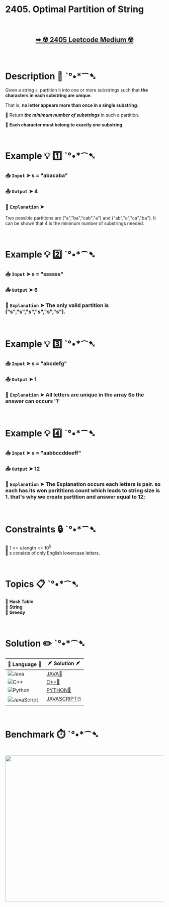 # 2405. Optimal Partition of String

</br>

<h2 align="center"> 

<a href="https://leetcode.com/problems/optimal-partition-of-string/description/"><strong>➥ ☢️ 2405 Leetcode Medium ☢️ </strong></a>
</h2>

</br>

# Description 📜 ˋ°•*⁀➷

Given a string `s`, partition it into one or more substrings such that **the characters in each substring are unique**.  

That is, **no letter appears more than once in a single substring**.  

🔹 Return ***the minimum number of substrings*** in such a partition.  

🔹 **Each character must belong to exactly one substring**.

</br>

# Example 💡 1️⃣ ˋ°•*⁀➷

  ### 📥 `Input`  ➤ s = "abacaba"

  ### 📤 `Output`  ➤ 4

  ### 🔦 `Explanation`  ➤

Two possible partitions are ("a","ba","cab","a") and ("ab","a","ca","ba").
It can be shown that 4 is the minimum number of substrings needed.

</br>

# Example 💡 2️⃣ ˋ°•*⁀➷

  ### 📥 `Input` ➤ s = "ssssss"

  ### 📤 `Output`  ➤ 6

  ### 🔦 `Explanation` ➤ The only valid partition is ("s","s","s","s","s","s").

</br>

# Example 💡 3️⃣ ˋ°•*⁀➷

  ### 📥 `Input` ➤ s = "abcdefg"

  ### 📤 `Output`  ➤ 1

  ### 🔦 `Explanation`  ➤ All letters are unique in the array So the answer can occurs '1'

</br>

# Example 💡 4️⃣ ˋ°•*⁀➷

   ### 📥 `Input`  ➤ s = "aabbccddeeff"
   
   ### 📤 `Output`  ➤ 12

   ### 🔦 `Explanation`  ➤ The Explanation occurs each letters is pair. so each has its won parititions count which leads to string size is 1. that's why we create partition and answer equal to 12;

</br>

# Constraints 🔒 ˋ°•*⁀➷

🔹 1 <= s.length <= 10<sup>5</sup> </br>
🔹 s consists of only English lowercase letters. </br>

</br>

# Topics 📋 ˋ°•*⁀➷

🔸 **Hash Table**  </br>
🔸 **String**  </br>
🔸 **Greedy**  </br>

</br>

# Solution ✏️ ˋ°•*⁀➷

| 📒 Language 📒  | 🪶 Solution 🪶 |
| ------------- | ------------- |
|  ![Java](https://img.shields.io/badge/java-%23ED8B00.svg?style=for-the-badge&logo=openjdk&logoColor=white)  | [JAVA🍁](https://github.com/Prakhar-002/LEETCODE/blob/main/%F0%9F%8E%AD%20LEVEL%20wise%20que%20with%20solution%20%F0%9F%8E%AF/%E2%98%A2%EF%B8%8F%20Medium%20%E2%98%A2%EF%B8%8F/%E2%98%A2%EF%B8%8F%20Medium%202405.%20Optimal%20Partition%20of%20String%20%E2%98%83%EF%B8%8F%20%F0%9F%8D%81%20%F0%9F%8D%B0%20%F0%9F%8E%B2%20%F0%9F%92%96/%F0%9F%8D%81JAVA%20-%202405.%20Optimal%20Partition%20of%20String.java) |
|  ![C++](https://img.shields.io/badge/c++-%2300599C.svg?style=for-the-badge&logo=c%2B%2B&logoColor=white)  | [C++🎲](https://github.com/Prakhar-002/LEETCODE/blob/main/%F0%9F%8E%AD%20LEVEL%20wise%20que%20with%20solution%20%F0%9F%8E%AF/%E2%98%A2%EF%B8%8F%20Medium%20%E2%98%A2%EF%B8%8F/%E2%98%A2%EF%B8%8F%20Medium%202405.%20Optimal%20Partition%20of%20String%20%E2%98%83%EF%B8%8F%20%F0%9F%8D%81%20%F0%9F%8D%B0%20%F0%9F%8E%B2%20%F0%9F%92%96/%F0%9F%8E%B2CPP%20-%202405.%20Optimal%20Partition%20of%20String.cpp)  |
|  ![Python](https://img.shields.io/badge/python-3670A0?style=for-the-badge&logo=python&logoColor=ffdd54)    | [PYTHON🍰](https://github.com/Prakhar-002/LEETCODE/blob/main/%F0%9F%8E%AD%20LEVEL%20wise%20que%20with%20solution%20%F0%9F%8E%AF/%E2%98%A2%EF%B8%8F%20Medium%20%E2%98%A2%EF%B8%8F/%E2%98%A2%EF%B8%8F%20Medium%202405.%20Optimal%20Partition%20of%20String%20%E2%98%83%EF%B8%8F%20%F0%9F%8D%81%20%F0%9F%8D%B0%20%F0%9F%8E%B2%20%F0%9F%92%96/%F0%9F%8D%B0PYTHON%20-%202405.%20Optimal%20Partition%20of%20String.py) |
| ![JavaScript](https://img.shields.io/badge/javascript-%23323330.svg?style=for-the-badge&logo=javascript&logoColor=%23F7DF1E)   | [JAVASCRIPT☃️](https://github.com/Prakhar-002/LEETCODE/blob/main/%F0%9F%8E%AD%20LEVEL%20wise%20que%20with%20solution%20%F0%9F%8E%AF/%E2%98%A2%EF%B8%8F%20Medium%20%E2%98%A2%EF%B8%8F/%E2%98%A2%EF%B8%8F%20Medium%202405.%20Optimal%20Partition%20of%20String%20%E2%98%83%EF%B8%8F%20%F0%9F%8D%81%20%F0%9F%8D%B0%20%F0%9F%8E%B2%20%F0%9F%92%96/%E2%98%83%EF%B8%8FJAVASCRIPT%20-%202405.%20Optimal%20Partition%20of%20String.js) |

</br>

# Benchmark ⏱️ ˋ°•*⁀➷

<h1  align="center" >

<img src ="https://github.com/user-attachments/assets/6ac7fe75-d34a-4a1b-b434-202a1a19450d" width = "700px" height="462px" />

</h1>
